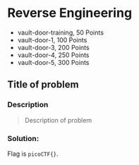 # Reverse Engineering
- vault-door-training, 50 Points
- vault-door-1, 100 Points
- vault-door-3, 200 Points
- vault-door-4, 250 Points
- vault-door-5, 300 Points


## Title of problem
### Description
> Description of problem

### Solution: 
Flag is `picoCTF{}`.

